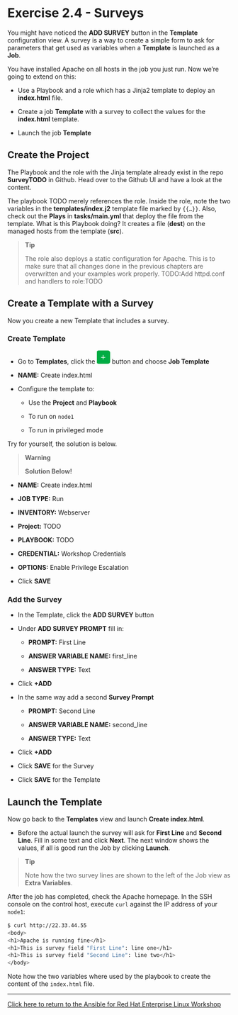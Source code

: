 # Exercise 2.4 - Surveys

You might have noticed the **ADD SURVEY** button in the **Template** configuration view. A survey is a way to create a simple form to ask for parameters that get used as variables when a **Template** is launched as a **Job**.

You have installed Apache on all hosts in the job you just run. Now we’re going to extend on this:

  - Use a Playbook and a role which has a Jinja2 template to deploy an **index.html** file.

  - Create a job **Template** with a survey to collect the values for the **index.html** template.

  - Launch the job **Template**

## Create the Project

The Playbook and the role with the Jinja template already exist in the repo **SurveyTODO** in Github. Head over to the Github UI and have a look at the content.

The playbook TODO merely references the role. Inside the role, note the two variables in the **templates/index.j2** template file marked by `{{…​}}`\. Also, check out the **Plays** in **tasks/main.yml** that deploy the file from the template. What is this Playbook doing? It creates a file (**dest**) on the managed hosts from the template (**src**).

> **Tip**
> 
> The role also deploys a static configuration for Apache. This is to make sure that all changes done in the previous chapters are overwritten and your examples work properly. TODO:Add httpd.conf and handlers to role:TODO

## Create a Template with a Survey

Now you create a new Template that includes a survey.

### Create Template

  - Go to **Templates**, click the ![plus](images/green_plus.png) button and choose **Job Template**

  - **NAME:** Create index.html

  - Configure the template to:
    
      - Use the **Project** and **Playbook**
    
      - To run on `node1`
    
      - To run in privileged mode

Try for yourself, the solution is below.

> **Warning**
> 
> **Solution Below\!**

  - **NAME:** Create index.html

  - **JOB TYPE:** Run

  - **INVENTORY:** Webserver

  - **Project:** TODO

  - **PLAYBOOK:** TODO

  - **CREDENTIAL:** Workshop Credentials

  - **OPTIONS:** Enable Privilege Escalation

  - Click **SAVE**

### Add the Survey

  - In the Template, click the **ADD SURVEY** button

  - Under **ADD SURVEY PROMPT** fill in:
    
      - **PROMPT:** First Line
    
      - **ANSWER VARIABLE NAME:** first\_line
    
      - **ANSWER TYPE:** Text

  - Click **+ADD**

  - In the same way add a second **Survey Prompt**
    
      - **PROMPT:** Second Line
    
      - **ANSWER VARIABLE NAME:** second\_line
    
      - **ANSWER TYPE:** Text

  - Click **+ADD**

  - Click **SAVE** for the Survey

  - Click **SAVE** for the Template

## Launch the Template

Now go back to the **Templates** view and launch **Create index.html**.

  - Before the actual launch the survey will ask for **First Line** and **Second Line**. Fill in some text and click **Next**. The next window shows the values, if all is good run the Job by clicking **Launch**.

> **Tip**
> 
> Note how the two survey lines are shown to the left of the Job view as **Extra Variables**.

After the job has completed, check the Apache homepage. In the SSH console on the control host, execute `curl` against the IP address of your `node1`:

```bash
$ curl http://22.33.44.55
<body>
<h1>Apache is running fine</h1>
<h1>This is survey field "First Line": line one</h1>
<h1>This is survey field "Second Line": line two</h1>
</body>
```
Note how the two variables where used by the playbook to create the content of the `index.html` file.

----

[Click here to return to the Ansible for Red Hat Enterprise Linux Workshop](../README.md)
